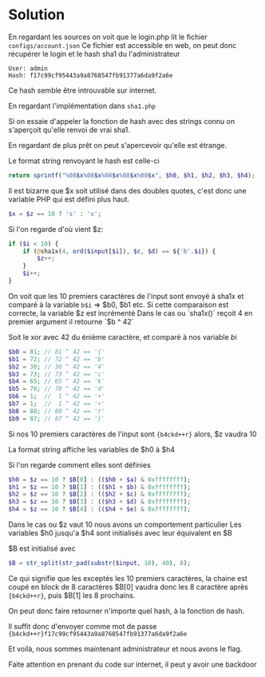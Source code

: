 # Solution  

En regardant les sources on voit que le login.php lit le fichier `configs/account.json`
Ce fichier est accessible en web, on peut donc récupérer le login et le hash sha1 du l'administrateur

```
User: admin
Hash: f17c99cf95443a9a8768547fb91377a6da9f2a6e
```

Ce hash semble être introuvable sur internet.

En regardant l'implémentation dans `sha1.php`

Si on essaie d'appeler la fonction de hash avec des strings connu
on s'aperçoit qu'elle renvoi de vrai sha1.

En regardant de plus prêt on peut s'apercevoir qu'elle est étrange.

Le format string renvoyant le hash est celle-ci

```php
return sprintf("%08$x%08$x%08$x%08$x%08$x", $h0, $h1, $h2, $h3, $h4);
```

Il est bizarre que $x soit utilisé dans des doubles quotes, c'est donc une variable PHP qui est défini plus haut.

```php
$x = $z == 10 ? 's' : 'x';
```

Si l'on regarde d'où vient $z:

```php
if ($i < 10) {
	if (@sha1x(4, ord($input[$i]), $c, $d) == ${'b'.$i}) {
		$z++;
	}
	$i++;
}
```

On voit que les 10 premiers caractères de l'input sont envoyé à sha1x et comparé à la variable `b$i` => $b0, $b1 etc.
Si cette comparaison est correcte, la variable $z est incrémenté
Dans le cas ou `sha1x()` reçoit 4 en premier argument il retourne `$b ^ 42`

Soit le xor avec 42 du énième caractère, et comparé à nos variable $b$i

```php
$b0 = 81; // 81 ^ 42 == '{'
$b1 = 72; // 72 ^ 42 == 'b'
$b2 = 30; // 30 ^ 42 == '4'
$b3 = 73; // 73 ^ 42 == 'c'
$b4 = 65; // 65 ^ 42 == 'k'
$b5 = 78; // 78 ^ 42 == 'd'
$b6 = 1;  //  1 ^ 42 == '+'
$b7 = 1;  //  1 ^ 42 == '+'
$b8 = 88; // 88 ^ 42 == 'r'
$b9 = 87; // 87 ^ 42 == '}'
```

Si nos 10 premiers caractères de l'input sont `{b4ckd++r}` alors, $z vaudra 10

La format string affiche les variables de $h0 à $h4

Si l'on regarde comment elles sont définies

```php
$h0 = $z == 10 ? $B[0] : (($h0 + $a) & 0xffffffff);
$h1 = $z == 10 ? $B[1] : (($h1 + $b) & 0xffffffff);
$h2 = $z == 10 ? $B[2] : (($h2 + $c) & 0xffffffff);
$h3 = $z == 10 ? $B[3] : (($h3 + $d) & 0xffffffff);
$h4 = $z == 10 ? $B[4] : (($h4 + $e) & 0xffffffff);
```

Dans le cas ou $z vaut 10 nous avons un comportement particulier
Les variables $h0 jusqu'a $h4 sont initialisés avec leur équivalent en $B

$B est initialisé avec

```php
$B = str_split(str_pad(substr($input, 10), 40), 8);
```

Ce qui signifie que les exceptés les 10 premiers caractères, la chaine est coupé en block de 8 caractères
$B[0] vaudra donc les 8 caractère après `{b4ckd++r}`, puis $B[1] les 8 prochains.

On peut donc faire retourner n'importe quel hash, à la fonction de hash.


Il suffit donc d'envoyer comme mot de passe `{b4ckd++r}f17c99cf95443a9a8768547fb91377a6da9f2a6e`

Et voilà, nous sommes maintenant administrateur et nous avons le flag.

Faite attention en prenant du code sur internet, il peut y avoir une backdoor